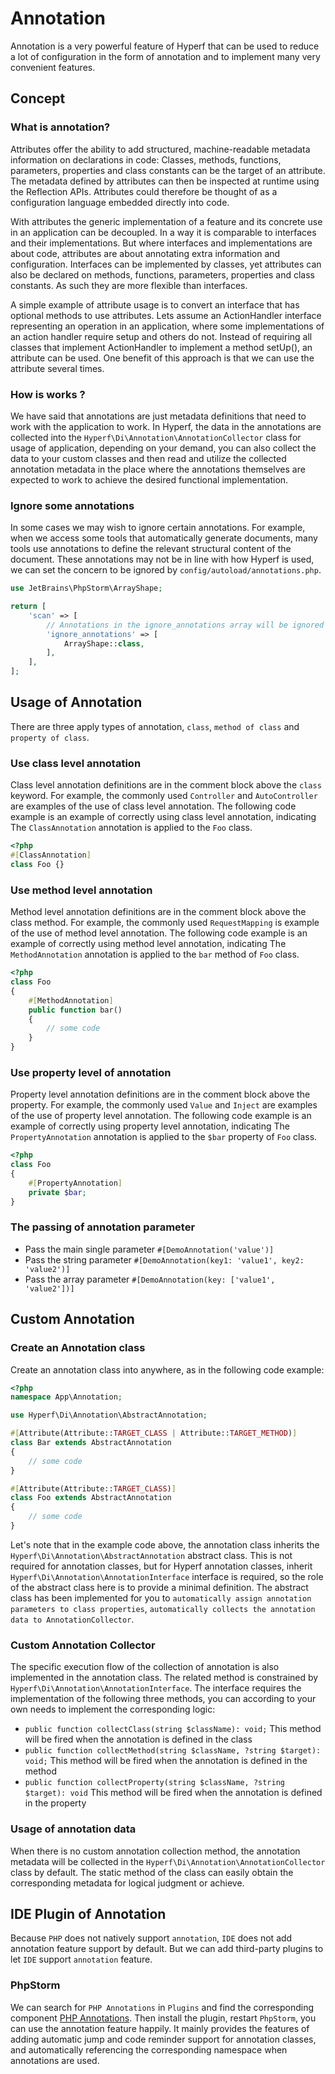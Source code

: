 # Annotation

Annotation is a very powerful feature of Hyperf that can be used to reduce a lot of configuration in the form of annotation and to implement many very convenient features.

## Concept

### What is annotation?

Attributes offer the ability to add structured, machine-readable metadata information on declarations in code: Classes, methods, functions, parameters, properties and class constants can be the target of an attribute. The metadata defined by attributes can then be inspected at runtime using the Reflection APIs. Attributes could therefore be thought of as a configuration language embedded directly into code.

With attributes the generic implementation of a feature and its concrete use in an application can be decoupled. In a way it is comparable to interfaces and their implementations. But where interfaces and implementations are about code, attributes are about annotating extra information and configuration. Interfaces can be implemented by classes, yet attributes can also be declared on methods, functions, parameters, properties and class constants. As such they are more flexible than interfaces.

A simple example of attribute usage is to convert an interface that has optional methods to use attributes. Lets assume an ActionHandler interface representing an operation in an application, where some implementations of an action handler require setup and others do not. Instead of requiring all classes that implement ActionHandler to implement a method setUp(), an attribute can be used. One benefit of this approach is that we can use the attribute several times.

### How is works ?

We have said that annotations are just metadata definitions that need to work with the application to work. In Hyperf, the data in the annotations are collected into the `Hyperf\Di\Annotation\AnnotationCollector` class for usage of application, depending on your demand, you can also collect the data to your custom classes and then read and utilize the collected annotation metadata in the place where the annotations themselves are expected to work to achieve the desired functional implementation.

### Ignore some annotations

In some cases we may wish to ignore certain annotations. For example, when we access some tools that automatically generate documents, many tools use annotations to define the relevant structural content of the document. These annotations may not be in line with how Hyperf is used, we can set the concern to be ignored by `config/autoload/annotations.php`.

```php
use JetBrains\PhpStorm\ArrayShape;

return [
    'scan' => [
        // Annotations in the ignore_annotations array will be ignored by the annotation scanner
        'ignore_annotations' => [
            ArrayShape::class,
        ],
    ],
];
```

## Usage of Annotation

There are three apply types of annotation, `class`, `method of class` and `property of class`.

### Use class level annotation

Class level annotation definitions are in the comment block above the `class` keyword. For example, the commonly used `Controller` and `AutoController` are examples of the use of class level annotation. The following code example is an example of correctly using class level annotation, indicating The `ClassAnnotation` annotation is applied to the `Foo` class.

```php
<?php
#[ClassAnnotation]
class Foo {}
```

### Use method level annotation

Method level annotation definitions are in the comment block above the class method. For example, the commonly used `RequestMapping` is example of the use of method level annotation. The following code example is an example of correctly using method level annotation, indicating The `MethodAnnotation` annotation is applied to the `bar` method of `Foo` class.

```php
<?php
class Foo
{
    #[MethodAnnotation]
    public function bar()
    {
        // some code
    }
}
```

### Use property level of annotation

Property level annotation definitions are in the comment block above the property. For example, the commonly used `Value` and `Inject` are examples of the use of property level annotation. The following code example is an example of correctly using property level annotation, indicating The `PropertyAnnotation` annotation is applied to the `$bar` property of `Foo` class.

```php
<?php
class Foo
{
    #[PropertyAnnotation]
    private $bar;
}
```

### The passing of annotation parameter

- Pass the main single parameter `#[DemoAnnotation('value')]`
- Pass the string parameter `#[DemoAnnotation(key1: 'value1', key2: 'value2')]`
- Pass the array parameter `#[DemoAnnotation(key: ['value1', 'value2'])]`

## Custom Annotation

### Create an Annotation class

Create an annotation class into anywhere, as in the following code example:

```php
<?php
namespace App\Annotation;

use Hyperf\Di\Annotation\AbstractAnnotation;

#[Attribute(Attribute::TARGET_CLASS | Attribute::TARGET_METHOD)]
class Bar extends AbstractAnnotation
{
    // some code
}

#[Attribute(Attribute::TARGET_CLASS)]
class Foo extends AbstractAnnotation
{
    // some code
}
```

Let's note that in the example code above, the annotation class inherits the `Hyperf\Di\Annotation\AbstractAnnotation` abstract class. This is not required for annotation classes, but for Hyperf annotation classes, inherit `Hyperf\Di\Annotation\AnnotationInterface` interface is required, so the role of the abstract class here is to provide a minimal definition. The abstract class has been implemented for you to `automatically assign annotation parameters to class properties`, `automatically collects the annotation data to AnnotationCollector`.

### Custom Annotation Collector

The specific execution flow of the collection of annotation is also implemented in the annotation class. The related method is constrained by `Hyperf\Di\Annotation\AnnotationInterface`. The interface requires the implementation of the following three methods, you can according to your own needs to implement the corresponding logic:

- `public function collectClass(string $className): void;` This method will be fired when the annotation is defined in the class
- `public function collectMethod(string $className, ?string $target): void;` This method will be fired when the annotation is defined in the method
- `public function collectProperty(string $className, ?string $target): void` This method will be fired when the annotation is defined in the property

### Usage of annotation data

When there is no custom annotation collection method, the annotation metadata will be collected in the `Hyperf\Di\Annotation\AnnotationCollector` class by default. The static method of the class can easily obtain the corresponding metadata for logical judgment or achieve.

## IDE Plugin of Annotation

Because `PHP` does not natively support `annotation`, `IDE` does not add annotation feature support by default. But we can add third-party plugins to let `IDE` support `annotation` feature.

### PhpStorm

We can search for `PHP Annotations` in `Plugins` and find the corresponding component [PHP Annotations](https://github.com/Haehnchen/idea-php-annotation-plugin). Then install the plugin, restart `PhpStorm`, you can use the annotation feature happily. It mainly provides the features of adding automatic jump and code reminder support for annotation classes, and automatically referencing the corresponding namespace when annotations are used.
